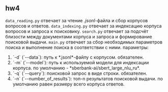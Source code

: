 ## hw4

`data_reading.py` отвечает за чтение *.jsonl*-файла и сбор корпусов вопросов и ответов.
`data_indexing.py` отвечает за индексацию корпуса вопросов и запроса к поисковику.
`search.py` отвечает за подсчёт близости между документами корпуса и запроса и формирование поисковой выдачи.
`main.py` отвечает за сбор необходимых параметров поиска и выполнение поиска в соответствии с ними. параметры:
<ol>
  <li>`-d` (`--data`): путь к *.jsonl*-файлу с корпусом. обязателен.</li>
  <li>`-m` (`--model`): путь к используемой модели для индексации корпуса. по умолчанию - *sberbank-ai/sbert_large_nlu_ru*.</li>
  <li>`-q` (`--query`): поисковой запрос в виде строки. обязателен.</li>
  <li>`-n` (`--number_of_results`): топ-n результатов поисковой выдачи. по умолчанию равен размеру всего корпуса ответов.</li>
</ol>
